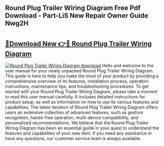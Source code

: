 ## Round Plug Trailer Wiring Diagram Free Pdf Download - Part-LiS New Repair Owner Guide Nwg2H

# <h2><a href="http://dfpah5.blite.top/?on=Round+Plug+Trailer+Wiring+Diagram">🔗Download New 👉🔴 Round Plug Trailer Wiring Diagram</a></h2>

[![Round Plug Trailer Wiring Diagram download](https://i.imgur.com/lujVjoI.png)](http://dfpah5.blite.top/?on=Round+Plug+Trailer+Wiring+Diagram)
Hello and welcome to the user manual for your newly unpacked Round Plug Trailer Wiring Diagram. This guide is here to help you make the most of your product by providing a comprehensive overview of its features, installation process, operation instructions, maintenance tips, and troubleshooting procedures. To get started with your Round Plug Trailer Wiring Diagram, please take a moment to read this user manual carefully. It includes detailed instructions for product setup, as well as information on how to use its various features and capabilities. The latest iteration of Round Plug Trailer Wiring Diagram offers users an extensive collection of advanced features, such as gesture recognition, hands-free operation, multi-device compatibility, and personalized recommendations. We believe that the Round Plug Trailer Wiring Diagram has been an essential guide in your quest to understand the features and capabilities of your new item. If you need any assistance or have any questions, our customer service team is always available.
